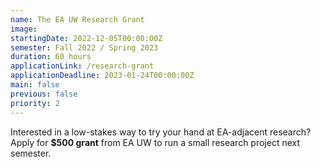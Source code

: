 ```yaml
---
name: The EA UW Research Grant
image:
startingDate: 2022-12-05T00:00:00Z
semester: Fall 2022 / Spring 2023
duration: 60 hours
applicationLink: /research-grant
applicationDeadline: 2023-01-24T00:00:00Z
main: false
previous: false
priority: 2
---
```


Interested in a low-stakes way to try your hand at EA-adjacent research? Apply for **$500 grant** from EA UW to run a small research project next semester.
